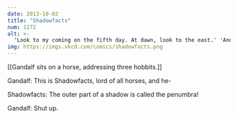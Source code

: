 ```yaml
---
date: 2013-10-02
title: "Shadowfacts"
num: 1272
alt: >-
  'Look to my coming on the fifth day. At dawn, look to the east.' 'And look to the west to see our shadows!'
img: https://imgs.xkcd.com/comics/shadowfacts.png
---
```

[[Gandalf sits on a horse, addressing three hobbits.]]

Gandalf: This is Shadowfacts, lord of all horses, and he-

Shadowfacts: The outer part of a shadow is called the penumbra!

Gandalf: Shut up.

